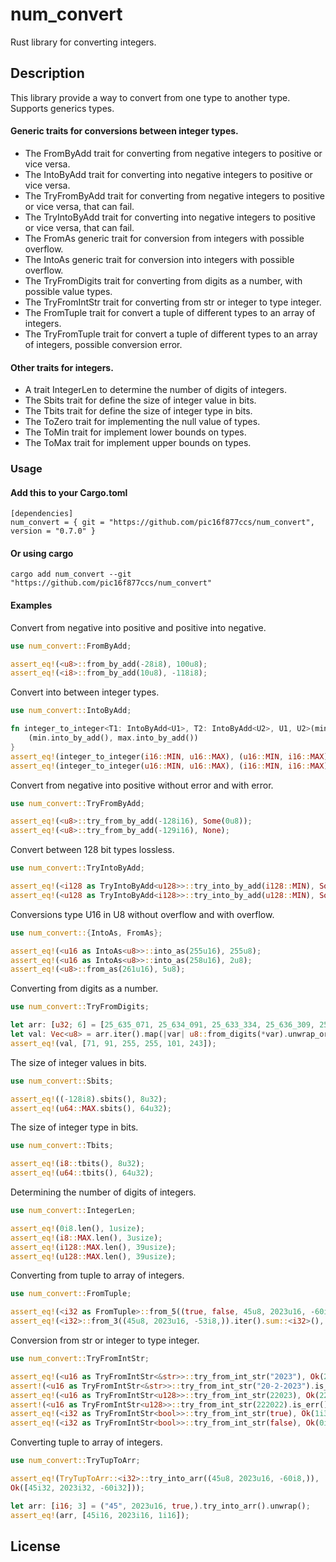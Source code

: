 # num_convert

Rust library for converting integers.

## Description
This library provide a way to convert from one type to another type.
Supports generics types.

#### Generic traits for conversions between integer types.

- The FromByAdd trait for converting from negative integers to positive or vice versa.
- The IntoByAdd trait for converting into negative integers to positive or vice versa.
- The TryFromByAdd trait for converting from negative integers to positive or vice versa, that can fail.
- The TryIntoByAdd trait for converting into negative integers to positive or vice versa, that can fail.
- The FromAs generic trait for conversion from integers with possible overflow.
- The IntoAs generic trait for conversion into integers with possible overflow.
- The TryFromDigits trait for converting from digits as a number, with possible value types.
- The TryFromIntStr trait for converting from str or integer to type integer.
- The FromTuple trait for convert a tuple of different types to an array of integers.
- The TryFromTuple trait for convert a tuple of different types to an array of integers, possible conversion error.

#### Other traits for integers.

- A trait IntegerLen to determine the number of digits of integers.
- The Sbits trait for define the size of integer value in bits.
- The Tbits trait for define the size of integer type in bits.
- The ToZero trait for implementing the null value of types.
- The ToMin trait for implement lower bounds on types.
- The ToMax trait for implement upper bounds on types.

### Usage

#### Add this to your Cargo.toml
```rust,ignore
[dependencies]
num_convert = { git = "https://github.com/pic16f877ccs/num_convert", version = "0.7.0" }
```
#### Or using cargo
```rust,ignore
cargo add num_convert --git "https://github.com/pic16f877ccs/num_convert"
```
#### Examples

Convert from negative into positive and positive into negative.
```rust
use num_convert::FromByAdd;

assert_eq!(<u8>::from_by_add(-28i8), 100u8);
assert_eq!(<i8>::from_by_add(10u8), -118i8);
```

Convert into between integer types.
```rust
use num_convert::IntoByAdd;

fn integer_to_integer<T1: IntoByAdd<U1>, T2: IntoByAdd<U2>, U1, U2>(min: T1, max: T2) -> (U1, U2) {
    (min.into_by_add(), max.into_by_add())
}
assert_eq!(integer_to_integer(i16::MIN, u16::MAX), (u16::MIN, i16::MAX));
assert_eq!(integer_to_integer(u16::MIN, u16::MAX), (i16::MIN, i16::MAX));
```

Convert from negative into positive without error and with error.
```rust
use num_convert::TryFromByAdd;

assert_eq!(<u8>::try_from_by_add(-128i16), Some(0u8));
assert_eq!(<u8>::try_from_by_add(-129i16), None);
```

Convert between 128 bit types lossless.
```rust
use num_convert::TryIntoByAdd;

assert_eq!(<i128 as TryIntoByAdd<u128>>::try_into_by_add(i128::MIN), Some(u128::MIN));
assert_eq!(<u128 as TryIntoByAdd<i128>>::try_into_by_add(u128::MIN), Some(i128::MIN));
```

Conversions type U16 in U8 without overflow and with overflow.
```rust
use num_convert::{IntoAs, FromAs};

assert_eq!(<u16 as IntoAs<u8>>::into_as(255u16), 255u8);
assert_eq!(<u16 as IntoAs<u8>>::into_as(258u16), 2u8);
assert_eq!(<u8>::from_as(261u16), 5u8);
```

Converting from digits as a number.
```rust
use num_convert::TryFromDigits;

let arr: [u32; 6] = [25_635_071, 25_634_091, 25_633_334, 25_636_309, 25_637_101, 25_636_243];
let val: Vec<u8> = arr.iter().map(|var| u8::from_digits(*var).unwrap_or(255u8) ).collect::<_>();
assert_eq!(val, [71, 91, 255, 255, 101, 243]);
```

The size of integer values in bits.
```rust
use num_convert::Sbits;

assert_eq!((-128i8).sbits(), 8u32);
assert_eq!(u64::MAX.sbits(), 64u32);
```

The size of integer type in bits.
```rust
use num_convert::Tbits;

assert_eq!(i8::tbits(), 8u32);
assert_eq!(u64::tbits(), 64u32);
```

Determining the number of digits of integers.
```rust
use num_convert::IntegerLen;

assert_eq!(0i8.len(), 1usize);
assert_eq!(i8::MAX.len(), 3usize);
assert_eq!(i128::MAX.len(), 39usize);
assert_eq!(u128::MAX.len(), 39usize);
```
Converting from tuple to array of integers.
```rust
use num_convert::FromTuple;

assert_eq!(<i32 as FromTuple>::from_5((true, false, 45u8, 2023u16, -60i8,)), [1i32, 0i32, 45i32, 2023i32, -60i32]);
assert_eq!(<i32>::from_3((45u8, 2023u16, -53i8,)).iter().sum::<i32>(), 2015i32);
```
Conversion from str or integer to type integer.
```rust
use num_convert::TryFromIntStr;

assert_eq!(<u16 as TryFromIntStr<&str>>::try_from_int_str("2023"), Ok(2023u16));
assert!(<u16 as TryFromIntStr<&str>>::try_from_int_str("20-2-2023").is_err());
assert_eq!(<u16 as TryFromIntStr<u128>>::try_from_int_str(22023), Ok(22023));
assert!(<u16 as TryFromIntStr<u128>>::try_from_int_str(222022).is_err());
assert_eq!(<i32 as TryFromIntStr<bool>>::try_from_int_str(true), Ok(1i32));
assert_eq!(<i32 as TryFromIntStr<bool>>::try_from_int_str(false), Ok(0i32));
```
Converting tuple to array of integers.
```rust
use num_convert::TryTupToArr;

assert_eq!(TryTupToArr::<i32>::try_into_arr((45u8, 2023u16, -60i8,)),
Ok([45i32, 2023i32, -60i32]));

let arr: [i16; 3] = ("45", 2023u16, true,).try_into_arr().unwrap();
assert_eq!(arr, [45i16, 2023i16, 1i16]);
```

## License

